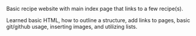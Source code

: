 Basic recipe website with main index page 
that links to a few recipe(s).

Learned basic HTML, how to outline a structure,
add links to pages, basic git/github usage, 
inserting images, and utilizing lists.